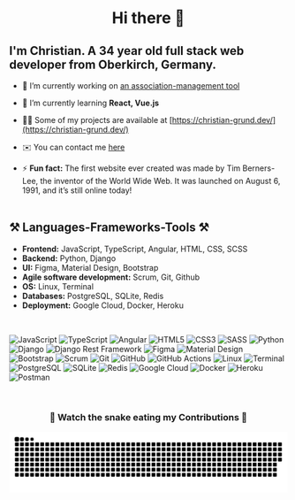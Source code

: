 <h1 align=center>Hi there 👋</h1>

## I'm Christian. A 34 year old full stack web developer from Oberkirch, Germany.

- 🔭 I’m currently working on [an association-management tool](https://github.com/halilbahar/association-management)
  
- 🌱 I’m currently learning **React, Vue.js**

- 👨‍💻 Some of my projects are available at [https://christian-grund.dev/](https://christian-grund.dev/)

- ✉️ You can contact me [here](mailto:mail@christian-grund.dev)

- ⚡ **Fun fact:** The first website ever created was made by Tim Berners-Lee, the inventor of the World Wide Web. It was launched on August 6, 1991, and it’s still online today!
   <br> <br>

## ⚒️ Languages-Frameworks-Tools ⚒️
- **Frontend:** JavaScript, TypeScript, Angular, HTML, CSS, SCSS
- **Backend:** Python, Django
- **UI:** Figma, Material Design, Bootstrap
- **Agile software development:** Scrum, Git, Github
- **OS:** Linux, Terminal
- **Databases:** PostgreSQL, SQLite, Redis
- **Deployment:** Google Cloud, Docker, Heroku
 <br> 

![JavaScript](https://img.shields.io/badge/javascript-%23323330.svg?style=for-the-badge&logo=javascript&logoColor=%23F7DF1E) 
![TypeScript](https://img.shields.io/badge/typescript-%23007ACC.svg?style=for-the-badge&logo=typescript&logoColor=white) 
![Angular](https://img.shields.io/badge/angular-%23DD0031.svg?style=for-the-badge&logo=angular&logoColor=white)
![HTML5](https://img.shields.io/badge/html5-%23E34F26.svg?style=for-the-badge&logo=html5&logoColor=white)
![CSS3](https://img.shields.io/badge/css3-%231572B6.svg?style=for-the-badge&logo=css3&logoColor=white)
![SASS](https://img.shields.io/badge/sass-%23CC6699.svg?style=for-the-badge&logo=sass&logoColor=white)
![Python](https://img.shields.io/badge/python-%2314354C.svg?style=for-the-badge&logo=python&logoColor=white)
![Django](https://img.shields.io/badge/django-%23092E20.svg?style=for-the-badge&logo=django&logoColor=white)
![Django Rest Framework](https://img.shields.io/badge/django%20rest%20framework-%23FF1709.svg?style=for-the-badge&logo=django&logoColor=white)
![Figma](https://img.shields.io/badge/figma-%23F24E1E.svg?style=for-the-badge&logo=figma&logoColor=white)
![Material Design](https://img.shields.io/badge/material%20design-%230081CB.svg?style=for-the-badge&logo=material-design&logoColor=white)
![Bootstrap](https://img.shields.io/badge/bootstrap-%23563D7C.svg?style=for-the-badge&logo=bootstrap&logoColor=white)
![Scrum](https://img.shields.io/badge/scrum-%23008571.svg?style=for-the-badge&logo=scrumalliance&logoColor=white)
![Git](https://img.shields.io/badge/git-%23F05033.svg?style=for-the-badge&logo=git&logoColor=white)
![GitHub](https://img.shields.io/badge/github-%23181717.svg?style=for-the-badge&logo=github&logoColor=white)
![GitHub Actions](https://img.shields.io/badge/github%20actions-%232671E5.svg?style=for-the-badge&logo=githubactions&logoColor=white)
![Linux](https://img.shields.io/badge/linux-%23FCC624.svg?style=for-the-badge&logo=linux&logoColor=black)
![Terminal](https://img.shields.io/badge/terminal-%232D2D2D.svg?style=for-the-badge&logo=powershell&logoColor=white)
![PostgreSQL](https://img.shields.io/badge/postgresql-%23336791.svg?style=for-the-badge&logo=postgresql&logoColor=white)
![SQLite](https://img.shields.io/badge/sqlite-%23003B57.svg?style=for-the-badge&logo=sqlite&logoColor=white)
![Redis](https://img.shields.io/badge/redis-%23DC382D.svg?style=for-the-badge&logo=redis&logoColor=white)
![Google Cloud](https://img.shields.io/badge/google%20cloud-%234285F4.svg?style=for-the-badge&logo=google-cloud&logoColor=white)
![Docker](https://img.shields.io/badge/docker-%230db7ed.svg?style=for-the-badge&logo=docker&logoColor=white)
![Heroku](https://img.shields.io/badge/heroku-%23430098.svg?style=for-the-badge&logo=heroku&logoColor=white)
![Postman](https://img.shields.io/badge/postman-%23FF6C37.svg?style=for-the-badge&logo=postman&logoColor=white)



<div align="center">
  <br>
  <h3>🐍 Watch the snake eating my Contributions 🐍</h3>
  <picture>
  <source media="(prefers-color-scheme: dark)" srcset="github-snake-dark.svg" />
  <source media="(prefers-color-scheme: light)" srcset="github-snake.svg" />
  <img alt="github-snake" src="github-snake.svg" />
</picture>
    
</div> 

